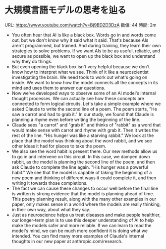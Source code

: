 # 大規模言語モデルの思考を辿る

URL: https://www.youtube.com/watch?v=Bj9BD2D3DzA
数値: 44
時間: 2m

- You often hear that AI is like a black box. Words go in and words come out, but we don't know why it said what it said. That's because AIs aren't programmed, but trained. And during training, they learn their own strategies to solve problems. If we want AIs to be as useful, reliable, and secure as possible, we want to open up the black box and understand why they do things.
- But even opening the black box isn't very helpful because we don't know how to interpret what we see. Think of it like a neuroscientist investigating the brain. We need tools to work out what's going on inside. We want to know how the model connects all the concepts in its mind and uses them to answer our questions.
- Now we've developed ways to observe some of an AI model's internal thought processes. We can actually see how these concepts are connected to form logical circuits. Let's take a simple example where we asked Claude to write the second line of a poem. The poem starts, "He saw a carrot and had to grab it." In our study, we found that Claude is planning a rhyme even before writing the beginning of the line.
- Claude sees "a carrot" and "grab it" and thinks of "rabbit" as a word that would make sense with carrot and rhyme with grab it. Then it writes the rest of the line. "His hunger was like a starving rabbit." We look at the place that the model was thinking about the word rabbit, and we see other ideas it had for places to take the poem.
- We also see the word habit is present there. Our new methods allow us to go in and intervene on this circuit. In this case, we dampen down rabbit, as the model is planning the second line of the poem, and then ask Claude to complete the line again. "His hunger was a powerful habit." We see that the model is capable of taking the beginning of a new poem and thinking of different ways it could complete it, and then writing it towards those completions.
- The fact we can cause these changes to occur well before the final line is written is strong evidence that the model is planning ahead of time. This poetry planning result, along with the many other examples in our paper, only makes sense in a world where the models are really thinking, in their own way, about what they say.
- Just as neuroscience helps us treat diseases and make people healthier, our longer-term plan is to use this deeper understanding of AI to help make the models safer and more reliable. If we can learn to read the model's mind, we can be much more confident it is doing what we intended. You can find many more examples of Claude's internal thoughts in our new paper at anthropic.com/research.